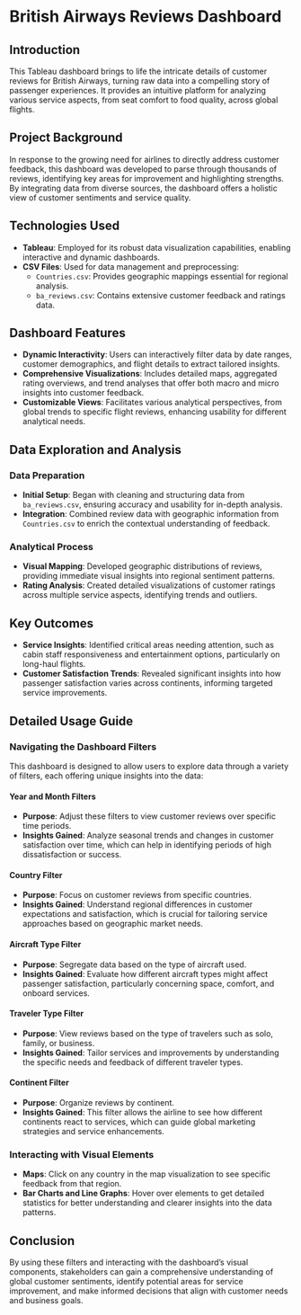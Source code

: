 # British Airways Reviews Dashboard

## Introduction
This Tableau dashboard brings to life the intricate details of customer reviews for British Airways, turning raw data into a compelling story of passenger experiences. It provides an intuitive platform for analyzing various service aspects, from seat comfort to food quality, across global flights.

## Project Background
In response to the growing need for airlines to directly address customer feedback, this dashboard was developed to parse through thousands of reviews, identifying key areas for improvement and highlighting strengths. By integrating data from diverse sources, the dashboard offers a holistic view of customer sentiments and service quality.

## Technologies Used
- **Tableau**: Employed for its robust data visualization capabilities, enabling interactive and dynamic dashboards.
- **CSV Files**: Used for data management and preprocessing:
  - `Countries.csv`: Provides geographic mappings essential for regional analysis.
  - `ba_reviews.csv`: Contains extensive customer feedback and ratings data.

## Dashboard Features
- **Dynamic Interactivity**: Users can interactively filter data by date ranges, customer demographics, and flight details to extract tailored insights.
- **Comprehensive Visualizations**: Includes detailed maps, aggregated rating overviews, and trend analyses that offer both macro and micro insights into customer feedback.
- **Customizable Views**: Facilitates various analytical perspectives, from global trends to specific flight reviews, enhancing usability for different analytical needs.

## Data Exploration and Analysis
### Data Preparation
- **Initial Setup**: Began with cleaning and structuring data from `ba_reviews.csv`, ensuring accuracy and usability for in-depth analysis.
- **Integration**: Combined review data with geographic information from `Countries.csv` to enrich the contextual understanding of feedback.

### Analytical Process
- **Visual Mapping**: Developed geographic distributions of reviews, providing immediate visual insights into regional sentiment patterns.
- **Rating Analysis**: Created detailed visualizations of customer ratings across multiple service aspects, identifying trends and outliers.

## Key Outcomes
- **Service Insights**: Identified critical areas needing attention, such as cabin staff responsiveness and entertainment options, particularly on long-haul flights.
- **Customer Satisfaction Trends**: Revealed significant insights into how passenger satisfaction varies across continents, informing targeted service improvements.


## Detailed Usage Guide

### Navigating the Dashboard Filters
This dashboard is designed to allow users to explore data through a variety of filters, each offering unique insights into the data:

#### Year and Month Filters
- **Purpose**: Adjust these filters to view customer reviews over specific time periods.
- **Insights Gained**: Analyze seasonal trends and changes in customer satisfaction over time, which can help in identifying periods of high dissatisfaction or success.

#### Country Filter
- **Purpose**: Focus on customer reviews from specific countries.
- **Insights Gained**: Understand regional differences in customer expectations and satisfaction, which is crucial for tailoring service approaches based on geographic market needs.

#### Aircraft Type Filter
- **Purpose**: Segregate data based on the type of aircraft used.
- **Insights Gained**: Evaluate how different aircraft types might affect passenger satisfaction, particularly concerning space, comfort, and onboard services.

#### Traveler Type Filter
- **Purpose**: View reviews based on the type of travelers such as solo, family, or business.
- **Insights Gained**: Tailor services and improvements by understanding the specific needs and feedback of different traveler types.

#### Continent Filter
- **Purpose**: Organize reviews by continent.
- **Insights Gained**: This filter allows the airline to see how different continents react to services, which can guide global marketing strategies and service enhancements.

### Interacting with Visual Elements
- **Maps**: Click on any country in the map visualization to see specific feedback from that region.
- **Bar Charts and Line Graphs**: Hover over elements to get detailed statistics for better understanding and clearer insights into the data patterns.

## Conclusion
By using these filters and interacting with the dashboard’s visual components, stakeholders can gain a comprehensive understanding of global customer sentiments, identify potential areas for service improvement, and make informed decisions that align with customer needs and business goals.

